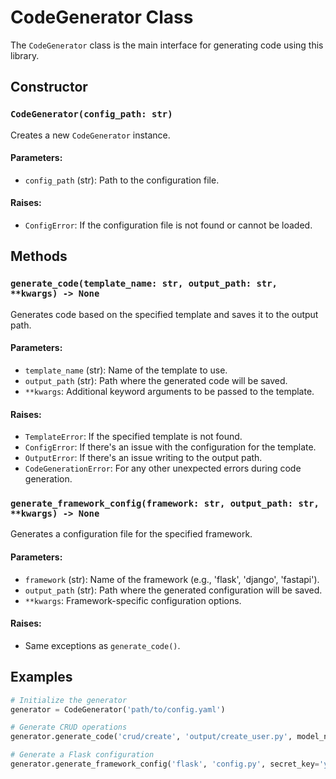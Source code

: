 # CodeGenerator Class

The `CodeGenerator` class is the main interface for generating code using this library.

## Constructor

### `CodeGenerator(config_path: str)`

Creates a new `CodeGenerator` instance.

#### Parameters:
- `config_path` (str): Path to the configuration file.

#### Raises:
- `ConfigError`: If the configuration file is not found or cannot be loaded.

## Methods

### `generate_code(template_name: str, output_path: str, **kwargs) -> None`

Generates code based on the specified template and saves it to the output path.

#### Parameters:
- `template_name` (str): Name of the template to use.
- `output_path` (str): Path where the generated code will be saved.
- `**kwargs`: Additional keyword arguments to be passed to the template.

#### Raises:
- `TemplateError`: If the specified template is not found.
- `ConfigError`: If there's an issue with the configuration for the template.
- `OutputError`: If there's an issue writing to the output path.
- `CodeGenerationError`: For any other unexpected errors during code generation.

### `generate_framework_config(framework: str, output_path: str, **kwargs) -> None`

Generates a configuration file for the specified framework.

#### Parameters:
- `framework` (str): Name of the framework (e.g., 'flask', 'django', 'fastapi').
- `output_path` (str): Path where the generated configuration will be saved.
- `**kwargs`: Framework-specific configuration options.

#### Raises:
- Same exceptions as `generate_code()`.

## Examples

```python
# Initialize the generator
generator = CodeGenerator('path/to/config.yaml')

# Generate CRUD operations
generator.generate_code('crud/create', 'output/create_user.py', model_name='User', fields=['id', 'name', 'email'])

# Generate a Flask configuration
generator.generate_framework_config('flask', 'config.py', secret_key='your-secret-key', dev_database_name='dev_db')